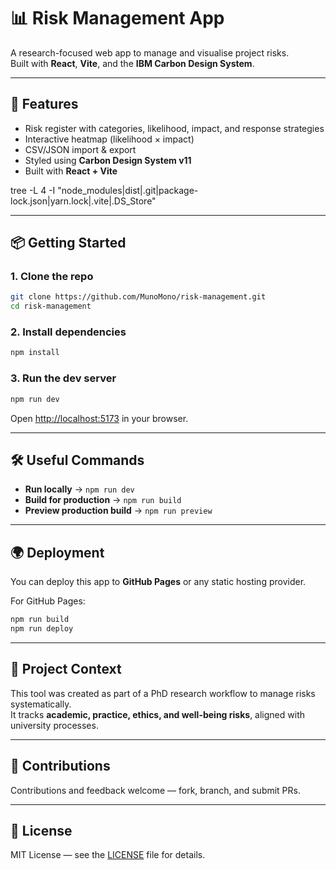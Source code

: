 # 📊 Risk Management App

A research-focused web app to manage and visualise project risks.  
Built with **React**, **Vite**, and the **IBM Carbon Design System**.

---

## 🚀 Features

- Risk register with categories, likelihood, impact, and response strategies
- Interactive heatmap (likelihood × impact)
- CSV/JSON import & export
- Styled using **Carbon Design System v11**
- Built with **React + Vite**

tree -L 4 -I "node_modules|dist|.git|package-lock.json|yarn.lock|.vite|.DS_Store"


---

## 📦 Getting Started

### 1. Clone the repo

```bash
git clone https://github.com/MunoMono/risk-management.git
cd risk-management
```

### 2. Install dependencies

```bash
npm install
```

### 3. Run the dev server

```bash
npm run dev
```

Open [http://localhost:5173](http://localhost:5173) in your browser.

---

## 🛠 Useful Commands

- **Run locally** → `npm run dev`  
- **Build for production** → `npm run build`  
- **Preview production build** → `npm run preview`  

---

## 🌍 Deployment

You can deploy this app to **GitHub Pages** or any static hosting provider.

For GitHub Pages:

```bash
npm run build
npm run deploy
```

---

## 📖 Project Context

This tool was created as part of a PhD research workflow to manage risks systematically.  
It tracks **academic, practice, ethics, and well-being risks**, aligned with university processes.

---

## 🤝 Contributions

Contributions and feedback welcome — fork, branch, and submit PRs.

---

## 📜 License

MIT License — see the [LICENSE](LICENSE) file for details.
